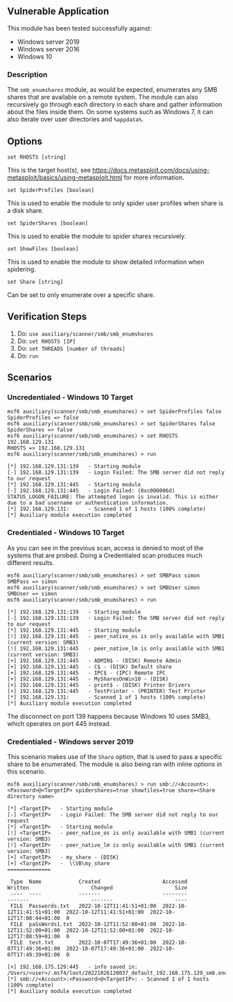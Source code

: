 ## Vulnerable Application

This module has been tested successfully against:
- Windows server 2019
- Windows server 2016
- Windows 10

### Description

The `smb_enumshares` module, as would be expected, enumerates any SMB shares that are available on a remote system.
The module can also recursively go through each directory in each share and gather information about the files inside them.
On some systems such as Windows 7, it can also iterate over user directories and `%appdata%`.

## Options

```
set RHOSTS [string]
```
This is the target host(s), see https://docs.metasploit.com/docs/using-metasploit/basics/using-metasploit.html for more information.

```
set SpiderProfiles [boolean]
```
This is used to enable the module to only spider user profiles when share is a disk share.

```
set SpiderShares [boolean]
```
This is used to enable the module to spider shares recursively.

```
set ShowFiles [boolean]
```
This is used to enable the module to show detailed information when spidering.

```
set Share [string]
```
Can be set to only enumerate over a specific share.

## Verification Steps

1. Do: `use auxiliary/scanner/smb/smb_enumshares`
2. Do: `set RHOSTS [IP]`
3. Do: `set THREADS [number of threads]`
4. Do: `run`

## Scenarios

### Uncredentialed - Windows 10 Target

```
msf6 auxiliary(scanner/smb/smb_enumshares) > set SpiderProfiles false
SpiderProfiles => false
msf6 auxiliary(scanner/smb/smb_enumshares) > set SpiderShares false
SpiderShares => false
msf6 auxiliary(scanner/smb/smb_enumshares) > set RHOSTS 192.168.129.131
RHOSTS => 192.168.129.131
msf6 auxiliary(scanner/smb/smb_enumshares) > run

[*] 192.168.129.131:139   - Starting module
[-] 192.168.129.131:139   - Login Failed: The SMB server did not reply to our request
[*] 192.168.129.131:445   - Starting module
[-] 192.168.129.131:445   - Login Failed: (0xc000006d) STATUS_LOGON_FAILURE: The attempted logon is invalid. This is either due to a bad username or authentication information.
[*] 192.168.129.131:      - Scanned 1 of 1 hosts (100% complete)
[*] Auxiliary module execution completed
```

### Credentialed - Windows 10 Target

As you can see in the previous scan, access is denied to most of the systems that are probed.
Doing a Credentialed scan produces much different results.

```
msf6 auxiliary(scanner/smb/smb_enumshares) > set SMBPass simon
SMBPass => simon
msf6 auxiliary(scanner/smb/smb_enumshares) > set SMBUser simon
SMBUser => simon
msf6 auxiliary(scanner/smb/smb_enumshares) > run

[*] 192.168.129.131:139   - Starting module
[-] 192.168.129.131:139   - Login Failed: The SMB server did not reply to our request
[*] 192.168.129.131:445   - Starting module
[!] 192.168.129.131:445   - peer_native_os is only available with SMB1 (current version: SMB3)
[!] 192.168.129.131:445   - peer_native_lm is only available with SMB1 (current version: SMB3)
[+] 192.168.129.131:445   - ADMIN$ - (DISK) Remote Admin
[+] 192.168.129.131:445   - C$ - (DISK) Default share
[+] 192.168.129.131:445   - IPC$ - (IPC) Remote IPC
[+] 192.168.129.131:445   - MySharesOnWin10 - (DISK)
[+] 192.168.129.131:445   - print$ - (DISK) Printer Drivers
[+] 192.168.129.131:445   - TestPrinter - (PRINTER) Test Printer
[*] 192.168.129.131:      - Scanned 1 of 1 hosts (100% complete)
[*] Auxiliary module execution completed
```
The disconnect on port 139 happens because Windows 10 uses SMB3, which operates on port 445 instead.

### Credentialed - Windows server 2019

This scenario makes use of the `Share` option, that is used to pass a specific share to be enumerated. The module is
also being ran with inline options in this scenario.

```
msf6 auxiliary(scanner/smb/smb_enumshares) > run smb://<Account>:<Password>@<TargetIP> spidershares=true showfiles=true share=<Share directory name>

[*] <TargetIP>   - Starting module
[-] <TargetIP>   - Login Failed: The SMB server did not reply to our request
[*] <TargetIP>   - Starting module
[!] <TargetIP>   - peer_native_os is only available with SMB1 (current version: SMB3)
[!] <TargetIP>   - peer_native_lm is only available with SMB1 (current version: SMB3)
[+] <TargetIP>   - my_share - (DISK)
[+] <TargetIP>   -  \\VB\my_share
==============

 Type  Name            Created                    Accessed                   Written                    Changed                    Size
 ----  ----            -------                    --------                   -------                    -------                    ----
 FILE  Passwords.txt   2022-10-12T11:41:51+01:00  2022-10-12T11:41:51+01:00  2022-10-12T11:41:51+01:00  2022-10-12T17:08:44+01:00  0
 FILE  paSsWords1.txt  2022-10-12T11:52:00+01:00  2022-10-12T11:52:00+01:00  2022-10-12T11:52:00+01:00  2022-10-12T17:08:59+01:00  0
 FILE  test.txt        2022-10-07T17:49:36+01:00  2022-10-07T17:49:36+01:00  2022-10-07T17:49:36+01:00  2022-10-07T17:49:39+01:00  0

[+] 192.168.175.129:445   - info saved in: /Users/<user>/.msf4/loot/20221026120037_default_192.168.175.129_smb.enumshares_935447.txt
[*] smb://<Account>:<Password>@<TargetIP>: - Scanned 1 of 1 hosts (100% complete)
[*] Auxiliary module execution completed
```
